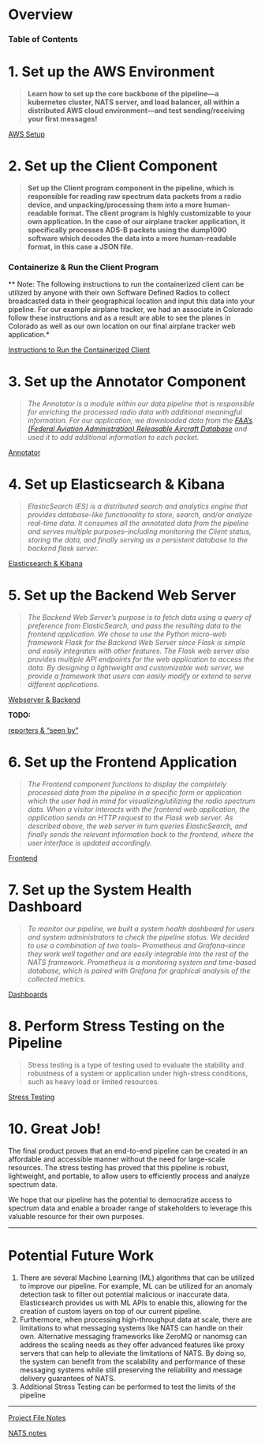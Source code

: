 # Overview

### Table of Contents

# 1. Set up the AWS Environment

> **********************************Learn how to set up the core backbone of the pipeline—a kubernetes cluster, NATS server, and load balancer, all within a distributed AWS cloud environment—and test sending/receiving your first messages!**********************************
> 

[AWS Setup](Replicate%20Our%20Pipeline%20121c069d857b4564b2389694ea8bb42c/AWS%20Setup%205f825bd8292a4bb49c9f3e7f82b13d0c.md)

# 2. Set up the Client Component

> ********************************Set up the Client program component in the pipeline, which is responsible for reading raw spectrum data packets from a radio device, and unpacking/processing them into a more human-readable format. The client program is highly customizable to your own application. In the case of our airplane tracker application, it specifically processes ADS-B packets using the dump1090 software which decodes the data into a more human-readable format, in this case a JSON file.********************************
> 

### Containerize & Run the Client Program

** Note: The following instructions to run the containerized client can be utilized by anyone with their own Software Defined Radios to collect broadcasted data in their geographical location and input this data into your pipeline. For our example airplane tracker, we had an associate in Colorado follow these instructions and as a result are able to see the planes in Colorado as well as our own location on our final airplane tracker web application.* 

[Instructions to Run the Containerized Client](Replicate%20Our%20Pipeline%20121c069d857b4564b2389694ea8bb42c/Instructions%20to%20Run%20the%20Containerized%20Client%20a4b6c75a1a104276bc098aab496829c6.md)

# 3. Set up the Annotator Component

> *The Annotator is a module within our data pipeline that is responsible for enriching the processed radio data with additional meaningful information. For our application, we downloaded data from the [FAA’s (Federal Aviation Administration) Releasable Aircraft Database](https://www.faa.gov/licenses_certificates/aircraft_certification/aircraft_registry/releasable_aircraft_download) and used it to add additional information to each packet.*
> 

[Annotator](Replicate%20Our%20Pipeline%20121c069d857b4564b2389694ea8bb42c/Annotator%207a98b28d187841398f0f69e8c32261b1.md)

# 4. Set up Elasticsearch & Kibana

> *ElasticSearch (ES) is a distributed search and analytics engine that provides database-like functionality to store, search, and/or analyze real-time data. It consumes all the annotated data from the pipeline and serves multiple purposes–including monitoring the Client status, storing the data, and finally serving as a persistent database to the backend flask server.*
> 

[Elasticsearch & Kibana](Replicate%20Our%20Pipeline%20121c069d857b4564b2389694ea8bb42c/Elasticsearch%20&%20Kibana%20b92cc38da0e1477a9469c96711756929.md)

# 5. Set up the Backend Web Server

> *The Backend Web Server’s purpose is to fetch data using a query of preference from ElasticSearch, and pass the resulting data to the frontend application. We chose to use the Python micro-web framework Flask for the Backend Web Server since Flask is simple and easily integrates with other features. The Flask web server also provides multiple API endpoints for the web application to access the data. By designing a lightweight and customizable web server, we provide a framework that users can easily modify or extend to serve different applications.*
> 

[Webserver & Backend](Replicate%20Our%20Pipeline%20121c069d857b4564b2389694ea8bb42c/Webserver%20&%20Backend%202cfa3cc1f5d74a6dae373fc059f56ce9.md)

************TODO:************

[reporters & “seen by”](Replicate%20Our%20Pipeline%20121c069d857b4564b2389694ea8bb42c/reporters%20&%20%E2%80%9Cseen%20by%E2%80%9D%203e4ec33060794f96ba89fd73f7541c8c.md)

# 6. Set up the Frontend Application

> *The Frontend component functions to display the completely processed data from the pipeline in a specific form or application which the user had in mind for visualizing/utilizing the radio spectrum data. When a visitor interacts with the frontend web application, the application sends an HTTP request to the Flask web server. As described above, the web server in turn queries ElasticSearch, and finally sends the relevant information back to the frontend, where the user interface is updated accordingly.*
> 

[Frontend](Replicate%20Our%20Pipeline%20121c069d857b4564b2389694ea8bb42c/Frontend%2038ab20b1888b490396e2edeb193aa3da.md)

# 7. Set up the System Health Dashboard

> *To monitor our pipeline, we built a system health dashboard for users and system administrators to check the pipeline status. We decided to use a combination of two tools– Prometheus and Grafana–since they work well together and are easily integrable into the rest of the NATS framework. Prometheus is a monitoring system and time-based database, which is paired with Grafana for graphical analysis of the collected metrics.*
> 

[Dashboards](Replicate%20Our%20Pipeline%20121c069d857b4564b2389694ea8bb42c/Dashboards%208f16e63ce3a64a6882ecda8785c61268.md)

# 8. Perform Stress Testing on the Pipeline

> Stress testing is a type of testing used to evaluate the stability and robustness of a system or application under high-stress conditions, such as heavy load or limited resources.
> 

[Stress Testing](Replicate%20Our%20Pipeline%20121c069d857b4564b2389694ea8bb42c/Stress%20Testing%207a1e72a6820a4ab690c56762bdfa4505.md)

# 10. Great Job!

The final product proves that an end-to-end pipeline can be created in an affordable and accessible manner without the need for large-scale resources. The stress testing has proved that this pipeline is robust, lightweight, and portable, to allow users to efficiently process and analyze spectrum data. 

We hope that our pipeline has the potential to democratize access to spectrum data and enable a broader range of stakeholders to leverage this valuable resource for their own purposes.

---

# Potential Future Work

1. There are several Machine Learning (ML) algorithms that can be utilized to improve our pipeline. For example, ML can be utilized for an anomaly detection task to filter out potential malicious or inaccurate data. Elasticsearch provides us with ML APIs to enable this, allowing for the creation of custom layers on top of our current pipeline.
2. Furthermore, when processing high-throughput data at scale, there are limitations to what messaging systems like NATS can handle on their own. Alternative messaging frameworks like ZeroMQ or nanomsg can address the scaling needs as they offer advanced features like proxy servers that can help to alleviate the limitations of NATS. By doing so, the system can benefit from the scalability and performance of these messaging systems while still preserving the reliability and message delivery guarantees of NATS.
3. Additional Stress Testing can be performed to test the limits of the pipeline

---

[Project File Notes](Replicate%20Our%20Pipeline%20121c069d857b4564b2389694ea8bb42c/Project%20File%20Notes%209afaf3b534614e8aa40c90e5f97b5b5c.md)

[NATS notes](Replicate%20Our%20Pipeline%20121c069d857b4564b2389694ea8bb42c/NATS%20notes%20c138cb4af75e49ef9a6a848eeb8ca205.md)
